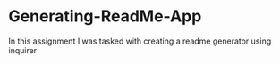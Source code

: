 # Generating-ReadMe-App

In this assignment I was tasked with creating a readme generator using inquirer
